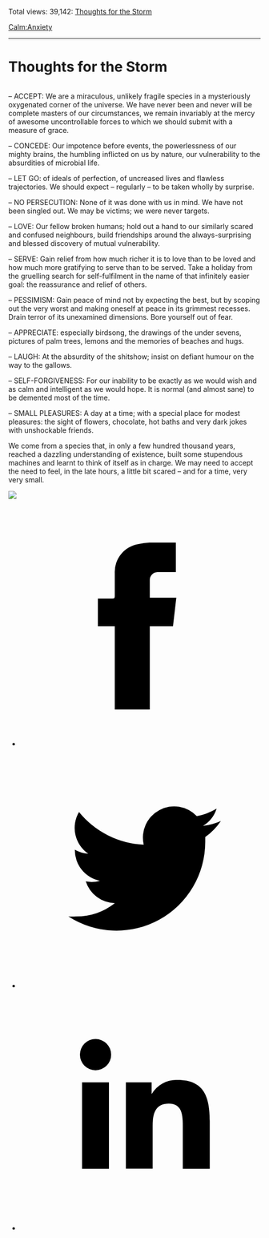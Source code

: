 Total views: 39,142: [Thoughts for the Storm](https://www.theschooloflife.com/thebookoflife/thoughts-for-a-storm/)

[Calm:](https://www.theschooloflife.com/thebookoflife/category/calm/)[Anxiety](https://www.theschooloflife.com/thebookoflife/category/calm/anxiety/)

* * *

# Thoughts for the Storm
<style>
						.alignnone {
  display: block;
  margin-left: auto;
  margin-right: auto;
  align: center:
}

.addtoany_share_save_container {
display:none;
}

.wp-block-image {
		display: block;
  margin-left: auto;
  margin-right: auto;
  width: 50%;
}

.aligncenter {
display: block;
  margin-left: auto;
  margin-right: auto;
  align: center:
}

@media only screen and (max-width: 500px) {
  .wp-block-image {
		display: block;
  margin-left: auto;
  margin-right: auto;
  width: 100%;
} }

h1 {max-width: 600px !important;
}
.s18-single-post .content-area .site-main article .post-cat-header-display + .old-wrapper p {
    font-size: 1.200em
}
						</style>
<figure class="aligncenter"><img src="https://upload.wikimedia.org/wikipedia/commons/0/0c/De_Windstoot_-_A_ship_in_need_in_a_raging_storm_%28Willem_van_de_Velde_II%2C_1707%29.jpg" alt=""></figure>

– ACCEPT: We are a miraculous, unlikely fragile species in a mysteriously oxygenated corner of the universe. We have never been and never will be complete masters of our circumstances, we remain invariably at the mercy of awesome uncontrollable forces to which we should submit with a measure of grace.

– CONCEDE: Our impotence before events, the powerlessness of our mighty brains, the humbling inflicted on us by nature, our vulnerability to the absurdities of microbial life.

– LET GO: of ideals of perfection, of uncreased lives and flawless trajectories. We should expect – regularly – to be taken wholly by surprise.

– NO PERSECUTION: None of it was done with us in mind. We have not been singled out. We may be victims; we were never targets.

– LOVE: Our fellow broken humans; hold out a hand to our similarly scared and confused neighbours, build friendships around the always-surprising and blessed discovery of mutual vulnerability.

– SERVE: Gain relief from how much richer it is to love than to be loved and how much more gratifying to serve than to be served. Take a holiday from the gruelling search for self-fulfilment in the name of that infinitely easier goal: the reassurance and relief of others.

– PESSIMISM: Gain peace of mind not by expecting the best, but by scoping out the very worst and making oneself at peace in its grimmest recesses. Drain terror of its unexamined dimensions. Bore yourself out of fear.

– APPRECIATE: especially birdsong, the drawings of the under sevens, pictures of palm trees, lemons and the memories of beaches and hugs.

– LAUGH: At the absurdity of the shitshow; insist on defiant humour on the way to the gallows.

– SELF-FORGIVENESS: For our inability to be exactly as we would wish and as calm and intelligent as we would hope. It is normal (and almost sane) to be demented most of the time.

– SMALL PLEASURES: A day at a time; with a special place for modest pleasures: the sight of flowers, chocolate, hot baths and very dark jokes with unshockable friends.

We come from a species that, in only a few hundred thousand years, reached a dazzling understanding of existence, built some stupendous machines and learnt to think of itself as in charge. We may need to accept the need to feel, in the late hours, a little bit scared – and for a time, very very small.

[![](https://img.youtube.com/vi/JeEXki3IVAc/0.jpg)](https://www.youtube.com/embed/JeEXki3IVAc '')
<style>
    .iframe-class { display: block !important; }
</style>

- [<svg xmlns="http://www.w3.org/2000/svg" viewbox="0 0 26 26"><title>Facebook</title>
                    <g>
                        <path d="M8.38,10H9.92c.2,0,.29,0,.29-.28,0-.82,0-1.64,0-2.46a3.05,3.05,0,0,1,2.57-3.15A7.22,7.22,0,0,1,14,3.95c.86,0,1.71,0,2.57,0h.25v3.2h-2A.85.85,0,0,0,14,8c0,.62,0,1.24,0,1.91h2.87L16.51,13H14v9H10.21V13H8.38Z"></path>
                    </g>
                </svg>](http://www.facebook.com/sharer/sharer.php?u=https://www.theschooloflife.com/thebookoflife/thoughts-for-a-storm/)
- [<svg xmlns="http://www.w3.org/2000/svg" viewbox="0 0 26 26"><title>Twitter</title>
                    <path d="M21.69,7.9a6.75,6.75,0,0,1-1.94.53,3.39,3.39,0,0,0,1.48-1.87,6.76,6.76,0,0,1-2.14.82,3.38,3.38,0,0,0-5.75,3.08,9.59,9.59,0,0,1-7-3.53,3.38,3.38,0,0,0,1,4.51A3.36,3.36,0,0,1,5.89,11v0A3.38,3.38,0,0,0,8.6,14.37a3.39,3.39,0,0,1-1.53.06,3.38,3.38,0,0,0,3.15,2.35A6.78,6.78,0,0,1,6,18.22a6.87,6.87,0,0,1-.81,0A9.6,9.6,0,0,0,20,10.08q0-.22,0-.44A6.86,6.86,0,0,0,21.69,7.9Z"></path>
                </svg>](http://twitter.com/share?url=https://www.theschooloflife.com/thebookoflife/thoughts-for-a-storm/&text=&via=theschooloflife)
- [<svg xmlns="http://www.w3.org/2000/svg" viewbox="0 0 26 26"><title>LinkedIn</title>
<path class="cls-2" d="M6.67,10H9.58v9.36H6.67ZM8.13,5.32A1.69,1.69,0,1,1,6.44,7,1.69,1.69,0,0,1,8.13,5.32"></path><path class="cls-2" d="M11.41,10H14.2v1.28h0A3.06,3.06,0,0,1,17,9.75c2.95,0,3.49,1.94,3.49,4.46v5.14H17.57V14.79c0-1.09,0-2.48-1.51-2.48s-1.75,1.18-1.75,2.4v4.63H11.41Z"></path></svg>](https://www.linkedin.com/shareArticle?mini=true&url=https://www.theschooloflife.com/thebookoflife/thoughts-for-a-storm/)
